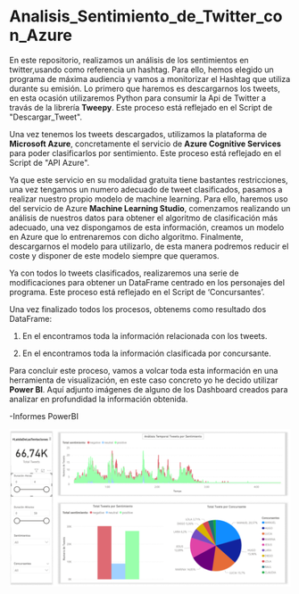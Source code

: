 # Analisis_Sentimiento_de_Twitter_con_Azure

En este repositorio, realizamos un análisis de los sentimientos en twitter,usando como referencia un hashtag. Para ello, hemos elegido un programa de máxima audiencia y vamos a monitorizar el Hashtag que utiliza durante su emisión.
Lo primero que haremos es descargarnos los tweets, en esta ocasión utilizaremos Python para consumir la Api de Twitter a travás de la librería  **Tweepy**. Este proceso está reflejado en el Script de "Descargar_Tweet".

Una vez tenemos los tweets descargados, utilizamos la plataforma de **Microsoft Azure**, concretamente el servicio de **Azure Cognitive Services** para poder clasificarlos por sentimiento. Este proceso  está reflejado en el Script de "API Azure". 

Ya que este servicio en su modalidad gratuita tiene bastantes restricciones, una vez tengamos un numero adecuado de tweet clasificados, pasamos a  realizar nuestro propio modelo de machine learning. Para ello, haremos uso del servicio de Azure **Machine Learning Studio**, comenzamos realizando un análisis de nuestros datos para obtener el algoritmo de clasificación más adecuado, una vez dispongamos de esta información, creamos un modelo en Azure que lo entrenaremos con dicho algoritmo. Finalmente, descargarnos el modelo para utilizarlo, de esta manera podremos reducir el coste y disponer de este modelo siempre que queramos.

Ya con todos lo tweets clasificados, realizaremos una serie de modificaciones para obtener un DataFrame centrado en los personajes del programa. Este proceso está reflejado en el Script de ‘Concursantes’.

Una vez finalizado todos los procesos, obtenems como resultado dos DataFrame:

1. En el encontramos toda la información relacionada con los tweets.

2. En el encontramos toda la información clasificada por concursante.

Para concluir este proceso, vamos a volcar toda esta información en una herramienta de visualización, en este caso concreto yo he decido utilizar  **Power BI**. 
Aquí adjunto imágenes de alguno de los Dashboard creados para analizar en profundidad la información obtenida.


-Informes PowerBI
 
![Cargando imagen ](https://github.com/Borjaa-P/Analisis_Sentimiento_Twitter_Azure/blob/main/image.png?raw=true)
